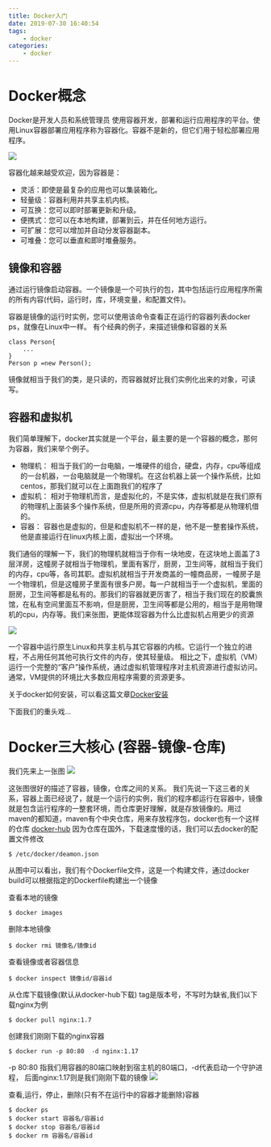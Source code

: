```yaml
---
title: Docker入门
date: 2019-07-30 16:40:54
tags: 
    - docker
categories: 
    - docker
---
```

# Docker概念
Docker是开发人员和系统管理员 使用容器开发，部署和运行应用程序的平台。使用Linux容器部署应用程序称为容器化。容器不是新的，但它们用于轻松部署应用程序。

<!-- more -->

![](/images/docker/docker概念.png)


容器化越来越受欢迎，因为容器是：

* 灵活：即使是最复杂的应用也可以集装箱化。
* 轻量级：容器利用并共享主机内核。
* 可互换：您可以即时部署更新和升级。
* 便携式：您可以在本地构建，部署到云，并在任何地方运行。
* 可扩展：您可以增加并自动分发容器副本。
* 可堆叠：您可以垂直和即时堆叠服务。



## 镜像和容器

通过运行镜像启动容器。一个镜像是一个可执行的包，其中包括运行应用程序所需的所有内容(代码，运行时，库，环境变量，和配置文件)。

容器是镜像的运行时实例，您可以使用该命令查看正在运行的容器列表docker ps，就像在Linux中一样。
有个经典的例子，来描述镜像和容器的关系
``` 
class Person{
    ...
}
Person p =new Person();
```

镜像就相当于我们的类，是只读的，而容器就好比我们实例化出来的对象，可读写。

## 容器和虚拟机

我们简单理解下，docker其实就是一个平台，最主要的是一个容器的概念，那何为容器，我们来举个例子。
* 物理机： 相当于我们的一台电脑，一堆硬件的组合，硬盘，内存，cpu等组成的一台机器，一台电脑就是一个物理机。在这台机器上装一个操作系统，比如centos，那我们就可以在上面跑我们的程序了
* 虚拟机： 相对于物理机而言，是虚拟化的，不是实体，虚拟机就是在我们原有的物理机上面装多个操作系统，但是所用的资源cpu，内存等都是从物理机借的。
* 容器： 容器也是虚拟的，但是和虚拟机不一样的是，他不是一整套操作系统，他是直接运行在linux内核上面，虚拟出一个环境。

我们通俗的理解一下，我们的物理机就相当于你有一块地皮，在这块地上面盖了3层洋房，这幢房子就相当于物理机，里面有客厅，厨房，卫生间等，就相当于我们的内存，cpu等，各司其职。虚拟机就相当于开发商盖的一幢商品房，一幢房子是一个物理机，但是这幢房子里面有很多户房。每一户就相当于一个虚拟机，里面的厨房，卫生间等都是私有的。那我们的容器就更厉害了，相当于我们现在的胶囊旅馆，在私有空间里面互不影响，但是厨房，卫生间等都是公用的，相当于是用物理机的cpu，内存等。我们来张图，更能体现容器为什么比虚拟机占用更少的资源

![](/images/docker/container-vm.png)

一个容器中运行原生Linux和共享主机与其它容器的内核。它运行一个独立的进程，不占用任何其他可执行文件的内存，使其轻量级。
相比之下，虚拟机（VM）运行一个完整的“客户”操作系统，通过虚拟机管理程序对主机资源进行虚拟访问。通常，VM提供的环境比大多数应用程序需要的资源更多。



关于docker如何安装，可以看这篇文章[Docker安装](/2019/07/31/Docker安装)


下面我们的重头戏...

# Docker三大核心 (容器-镜像-仓库)

我们先来上一张图
![](/images/docker/docker.png)

这张图很好的描述了容器，镜像，仓库之间的关系。
我们先说一下这三者的关系，容器上面已经说了，就是一个运行的实例，我们的程序都运行在容器中，镜像就是包含运行程序的一整套环境，而仓库更好理解，就是存放镜像的。用过maven的都知道，maven有个中央仓库，用来存放程序包，docker也有一个这样的仓库 [docker-hub](https://hub.docker.com/)
因为仓库在国外，下载速度慢的话，我们可以去docker的配置文件修改

```
$ /etc/docker/deamon.json
```

从图中可以看出，我们有个Dockerfile文件，这是一个构建文件，通过docker build可以根据指定的Dockerfile构建出一个镜像

查看本地的镜像
~~~
$ docker images
~~~

删除本地镜像
~~~
$ docker rmi 镜像名/镜像id
~~~

查看镜像或者容器信息
~~~
$ docker inspect 镜像id/容器id
~~~

从仓库下载镜像(默认从docker-hub下载) tag是版本号，不写时为缺省,我们以下载nginx为例
~~~
$ docker pull nginx:1.7
~~~

创建我们刚刚下载的nginx容器
~~~
$ docker run -p 80:80  -d nginx:1.17
~~~
-p 80:80 指我们用容器的80端口映射到宿主机的80端口，-d代表启动一个守护进程， 后面nginx:1.17则是我们刚刚下载的镜像
![](/images/2019-07-30-Docker入门/nginx.png)

查看,运行，停止，删除(只有不在运行中的容器才能删除)容器
~~~
$ docker ps
$ docker start 容器名/容器id
$ docker stop 容器名/容器id
$ docker rm 容器名/容器id
~~~


